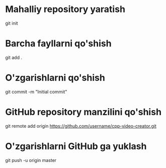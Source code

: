 # Mahalliy repository yaratish
git init

# Barcha fayllarni qo'shish
git add .

# O'zgarishlarni qo'shish
git commit -m "Initial commit"

# GitHub repository manzilini qo'shish
git remote add origin https://github.com/username/cpp-video-creator.git

# O'zgarishlarni GitHub ga yuklash
git push -u origin master
